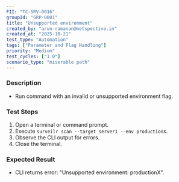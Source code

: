 ```yaml
---
FII: "TC-SRV-0016"
groupId: "GRP-0001"
title: "Unsupported environment"
created_by: "arun-ramanan@netspective.in"
created_at: "2025-10-21"
test_type: "Automation"
tags: ["Parameter and Flag Handling"]
priority: "Medium"
test_cycles: ["1.0"]
scenario_type: "miserable path"
---
```


### Description

- Run command with an invalid or unsupported environment flag.

### Test Steps

1. Open a terminal or command prompt.  
2. Execute `surveilr scan --target server1 --env productionX`.  
3. Observe the CLI output for errors.  
4. Close the terminal.

### Expected Result

- CLI returns error: "Unsupported environment: productionX".
